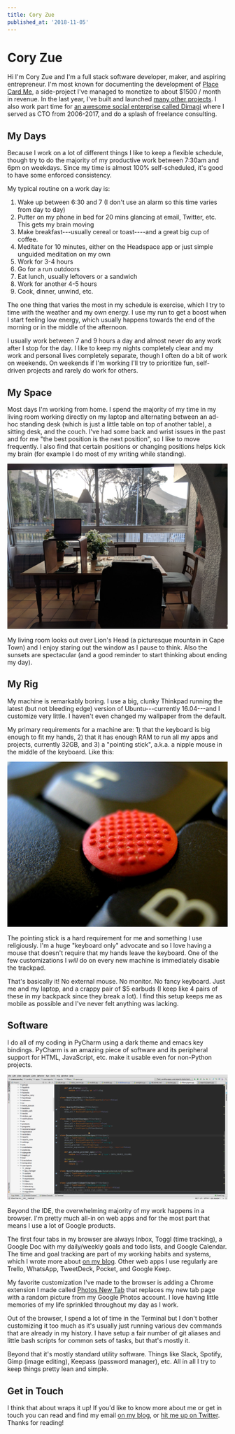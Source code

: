 ```yaml
---
title: Cory Zue
published_at: '2018-11-05'
---
```


# Cory Zue

Hi I'm Cory Zue and I'm a full stack software developer, maker, and aspiring entrepreneur. I'm most known for documenting the development of [Place Card Me](https://www.placecard.me/), a side-project I've managed to monetize to about $1500 / month in revenue. In the last year, I've built and launched [many other projects](http://www.coryzue.com/projects/). I also work part time for [an awesome social enterprise called Dimagi](https://dimagi.com/) where I served as CTO from 2006-2017, and do a splash of freelance consulting.

## My Days

Because I work on a lot of different things I like to keep a flexible schedule, though try to do the majority of my productive work between 7:30am and 6pm on weekdays. Since my time is almost 100% self-scheduled, it's good to have some enforced consistency.

My typical routine on a work day is:

1. Wake up between 6:30 and 7 (I don't use an alarm so this time varies from day to day)
2. Putter on my phone in bed for 20 mins glancing at email, Twitter, etc. This gets my brain moving
3. Make breakfast---usually cereal or toast----and a great big cup of coffee.
4. Meditate for 10 minutes, either on the Headspace app or just simple unguided meditation on my own
5. Work for 3-4 hours
6. Go for a run outdoors
7. Eat lunch, usually leftovers or a sandwich
8. Work for another 4-5 hours
9. Cook, dinner, unwind, etc.

The one thing that varies the most in my schedule is exercise, which I try to time with the weather and my own energy. I use my run to get a boost when I start feeling low energy, which usually happens towards the end of the morning or in the middle of the afternoon.

I usually work between 7 and 9 hours a day and almost never do any work after I stop for the day. I like to keep my nights completely clear and my work and personal lives completely separate, though I often do a bit of work on weekends. On weekends if I'm working I'll try to prioritize fun, self-driven projects and rarely do work for others.

## My Space

Most days I'm working from home. I spend the majority of my time in my living room working directly on my laptop and alternating between an ad-hoc standing desk (which is just a little table on top of another table), a sitting desk, and the couch. I've had some back and wrist issues in the past and for me "the best position is the next position", so I like to move frequently. I also find that certain positions or changing positions helps kick my brain (for example I do most of my writing while standing).

![My desk](images/czue-desk.jpg)

My living room looks out over Lion's Head (a picturesque mountain in Cape Town) and I enjoy staring out the window as I pause to think. Also the sunsets are spectacular (and a good reminder to start thinking about ending my day).

## My Rig

My machine is remarkably boring. I use a big, clunky Thinkpad running the latest (but not bleeding edge) version of Ubuntu---currently 16.04---and I customize very little. I haven't even changed my wallpaper from the default.

My primary requirements for a machine are: 1) that the keyboard is big enough to fit my hands, 2) that it has enough RAM to run all my apps and projects, currently 32GB, and 3) a "pointing stick", a.k.a. a nipple mouse in the middle of the keyboard. Like this:

![Pointing Stick](images/pointing-stick.jpeg)

The pointing stick is a hard requirement for me and something I use religiously. I'm a huge "keyboard only" advocate and so I love having a mouse that doesn't require that my hands leave the keyboard. One of the few customizations I *will* do on every new machine is immediately disable the trackpad.

That's basically it! No external mouse. No monitor. No fancy keyboard. Just me and my laptop, and a crappy pair of $5 earbuds (I keep like 4 pairs of these in my backpack since they break a lot). I find this setup keeps me as mobile as possible and I've never felt anything was lacking.

## Software

I do all of my coding in PyCharm using a dark theme and emacs key bindings. PyCharm is an amazing piece of software and its peripheral support for HTML, JavaScript, etc. make it usable even for non-Python projects.

![PyCharm](images/pycharm.png)

Beyond the IDE, the overwhelming majority of my work happens in a browser. I'm pretty much all-in on web apps and for the most part that means I use a lot of Google products.

The first four tabs in my browser are always Inbox, Toggl (time tracking), a Google Doc with my daily/weekly goals and todo lists, and Google Calendar. The time and goal tracking are part of my working habits and systems, which I wrote more about [on my blog](http://www.coryzue.com/writing/working-alone/). Other web apps I use regularly are Trello, WhatsApp, TweetDeck, Pocket, and Google Keep.

My favorite customization I've made to the browser is adding a Chrome extension I made called [Photos New Tab](http://www.photosnewtab.com/) that replaces my new tab page with a random picture from my Google Photos account. I love having little memories of my life sprinkled throughout my day as I work.

Out of the browser, I spend a lot of time in the Terminal but I don't bother customizing it too much as it's usually just running various dev commands that are already in my history. I have setup a fair number of git aliases and little bash scripts for common sets of tasks, but that's mostly it.

Beyond that it's mostly standard utility software. Things like Slack, Spotify, Gimp (image editing), Keepass (password manager), etc. All in all I try to keep things pretty lean and simple.

## Get in Touch

I think that about wraps it up! If you'd like to know more about me or get in touch you can read and find my email [on my blog](http://www.coryzue.com/), or [hit me up on Twitter](https://twitter.com/czue). Thanks for reading!
